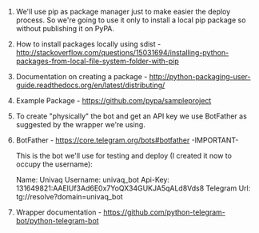 1. We'll use pip as package manager just to make easier the deploy process. So we're going to use it only to install a local pip package so without publishing it on PyPA.

  1. How to install packages locally using sdist - http://stackoverflow.com/questions/15031694/installing-python-packages-from-local-file-system-folder-with-pip
  2. Documentation on creating a package - http://python-packaging-user-guide.readthedocs.org/en/latest/distributing/
  3. Example Package - https://github.com/pypa/sampleproject

2. To create "physically" the bot and get an API key we use BotFather as suggested by the wrapper we're using.

  1. BotFather - https://core.telegram.org/bots#botfather
     -IMPORTANT-

     This is the bot we'll use for testing and deploy (I created it now to occupy the username):

     Name: Univaq
     Username: univaq_bot
     Api-Key: 131649821:AAElUf3Ad6E0x7YoQX34GUKJA5qALd8Vds8
     Telegram Url: tg://resolve?domain=univaq_bot

  2. Wrapper documentation - https://github.com/python-telegram-bot/python-telegram-bot
